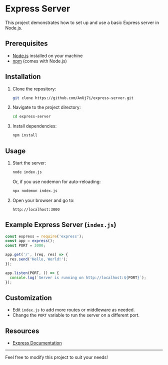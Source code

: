 # Express Server

This project demonstrates how to set up and use a basic Express server in Node.js.

## Prerequisites
- [Node.js](https://nodejs.org/) installed on your machine
- [npm](https://www.npmjs.com/) (comes with Node.js)

## Installation
1. Clone the repository:
   ```sh
   git clone https://github.com/AnUj7i/express-server.git
   ```
2. Navigate to the project directory:
   ```sh
   cd express-server
   ```
3. Install dependencies:
   ```sh
   npm install
   ```

## Usage
1. Start the server:
   ```sh
   node index.js
   ```
   Or, if you use nodemon for auto-reloading:
   ```sh
   npx nodemon index.js
   ```
2. Open your browser and go to:
   ```
   http://localhost:3000
   ```

## Example Express Server (`index.js`)
```js
const express = require('express');
const app = express();
const PORT = 3000;

app.get('/', (req, res) => {
  res.send('Hello, World!');
});

app.listen(PORT, () => {
  console.log(`Server is running on http://localhost:${PORT}`);
});
```

## Customization
- Edit `index.js` to add more routes or middleware as needed.
- Change the `PORT` variable to run the server on a different port.

## Resources
- [Express Documentation](https://expressjs.com/)

---
Feel free to modify this project to suit your needs!
